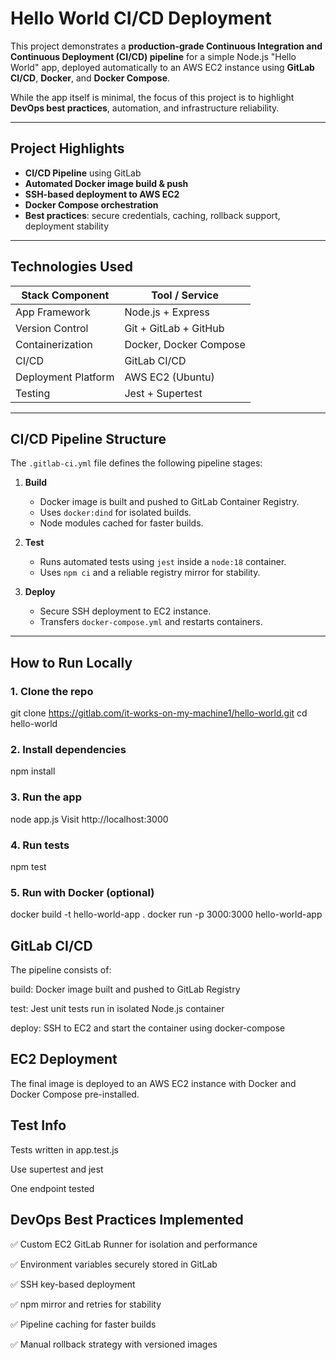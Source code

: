 # Hello World CI/CD Deployment 

This project demonstrates a **production-grade Continuous Integration and Continuous Deployment (CI/CD) pipeline** for a simple Node.js "Hello World" app, deployed automatically to an AWS EC2 instance using **GitLab CI/CD**, **Docker**, and **Docker Compose**.

While the app itself is minimal, the focus of this project is to highlight **DevOps best practices**, automation, and infrastructure reliability.

---

## Project Highlights

- **CI/CD Pipeline** using GitLab
- **Automated Docker image build & push**
- **SSH-based deployment to AWS EC2**
- **Docker Compose orchestration**
- **Best practices**: secure credentials, caching, rollback support, deployment stability

---

## Technologies Used

| Stack Component      | Tool / Service                     |
|----------------------|------------------------------------|
| App Framework        | Node.js + Express                  |
| Version Control      | Git + GitLab + GitHub              |
| Containerization     | Docker, Docker Compose             |
| CI/CD                | GitLab CI/CD                       |
| Deployment Platform  | AWS EC2 (Ubuntu)                   |
| Testing              | Jest + Supertest                   |

---

## CI/CD Pipeline Structure

The `.gitlab-ci.yml` file defines the following pipeline stages:

1. **Build**
   - Docker image is built and pushed to GitLab Container Registry.
   - Uses `docker:dind` for isolated builds.
   - Node modules cached for faster builds.

2. **Test**
   - Runs automated tests using `jest` inside a `node:18` container.
   - Uses `npm ci` and a reliable registry mirror for stability.

3. **Deploy**
   - Secure SSH deployment to EC2 instance.
   - Transfers `docker-compose.yml` and restarts containers.

---


## How to Run Locally

### 1. Clone the repo
git clone https://gitlab.com/it-works-on-my-machine1/hello-world.git
cd hello-world
### 2. Install dependencies
npm install
### 3. Run the app
node app.js
Visit http://localhost:3000
### 4. Run tests
npm test
### 5. Run with Docker (optional)
docker build -t hello-world-app .
docker run -p 3000:3000 hello-world-app

## GitLab CI/CD
The pipeline consists of:

build: Docker image built and pushed to GitLab Registry

test: Jest unit tests run in isolated Node.js container

deploy: SSH to EC2 and start the container using docker-compose

## EC2 Deployment
The final image is deployed to an AWS EC2 instance with Docker and Docker Compose pre-installed.

## Test Info
Tests written in app.test.js

Use supertest and jest

One endpoint tested

## DevOps Best Practices Implemented
✅ Custom EC2 GitLab Runner for isolation and performance

✅ Environment variables securely stored in GitLab

✅ SSH key-based deployment

✅ npm mirror and retries for stability

✅ Pipeline caching for faster builds

✅ Manual rollback strategy with versioned images


